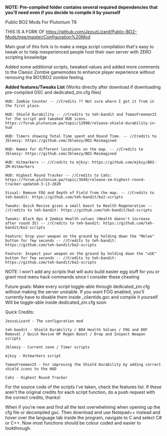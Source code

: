 **NOTE: Pre-compiled folder contains several required dependencies that you'll need even if you decide to compile it by yourself**

Public BO2 Mods For Plutonium T6

THIS IS A FORK OF https://github.com/JezuzLizard/Public-BO2-Mods/tree/master/Configuration%20Mod

Main goal of this fork is to make a mega script compilation that's easy to tweak or to help inexperienced people host their own server with ZERO scripting knowledge

Added some additional scripts, tweaked values and added more comments to the Classic Zombie gamemodes to enhance player experience without removing the BO1/BO2 zombie feeling.

**Added features/Tweaks List** (Works directly after download if downloading pre-compiled GSC and dedicated_zm.cfg files)

    HUD: Zombie Counter -- //Credits ?? Not sure where I got it from in the first place.

    HUD: Shield Durability -- //Credits to teh-bandit and TomasFreeman15 for the script and tweaked HUD icons. https://forum.plutonium.pw/topic/12990/release-shield-durability-in-hud

    HUD: Timers showing Total Time spent and Round Time. -- //Credits to Jbleezy: https://github.com/Jbleezy/BO2-Reimagined

    HUD: Names for different locations on the map. -- //Credits to Jbleezy: https://github.com/Jbleezy/BO2-Reimagined

    HUD: Hitmarkers -- //Credits to mjkzy: https://github.com/mjkzy/BO2-ZM-Hitmarkers
    
    HUD: Highest Round Tracker -- //Credits to Cahz: https://forum.plutonium.pw/topic/3649/release-zm-highest-round-tracker-updated-3-13-2020

    Visual: Remove FOG and Depth of Field from the map. -- //Credits to teh-bandit: https://github.com/teh-bandit/bo2-scripts 

    Tweaks: Quick Revive gives a small boost to Health Regeneration -- //Credits to teh-bandit: https://github.com/teh-bandit/bo2-scripts

    Tweaks: Black Ops 4 Zombie Health values (Health doesn't increase after round 35) -- //Credits to teh-bandit: https://github.com/teh-bandit/bo2-scripts
    
    Feature: Drop your weapon on the ground by holding down the "Melee" button for few seconds -- //Credits to teh-bandit: https://github.com/teh-bandit/bo2-scripts
    
    Feature: Inspect your weapon on the ground by holding down the "uSE" button for few seconds -- //Credits to teh-bandit: https://github.com/teh-bandit/bo2-scripts

NOTE: I won't add any scripts that will auto build easter egg stuff for you or grant mod menu hack commands since I consider these cheating

Future goals:
Make every script toggle-able through dedicated_zm.cfg without making the server unstable.
If you want FOG enabled, you'll currently have to disable them inside _clientids.gsc and compile it yourself. Will be toggle-able inside dedicated_zm.cfg soon

Quick Credits:

    JezuzLizard - The configuration mod

    teh-bandit - Shield Durability / BO4 Health Values / FOG and DOF Removal / Quick Revive HP Regen Boost / Drop and Inspect Weapon scripts

    Jbleezy - Current zone / Timer scripts

    mjkzy - Hitmarkers script

    TomasFreeman15 - For improving the Shield Durability by adding correct shield icons to the HUD
    
    Cahz - Highest Round Tracker

For the source code of the scripts I've taken, check the features list.
If these aren't the original credits for each script function, do a push request with the correct credits, thanks!

When if you're new and find all the text overwhelming when opening up the cfg file or decompiled gsc. Then download and use Notepad++ instead and hover over the language tab inside the program, navigate to C and select C# or C++. Now most functions should be colour coded and easier to lookthrough. 
